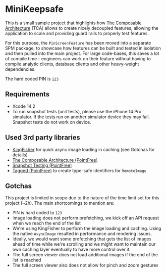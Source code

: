 # MiniKeepsafe

This is a small sample project that highlights how [The Composable Architecture](https://github.com/pointfreeco/swift-composable-architecture) (TCA) allows to create nicely decoupled features, allowing the application to scale and providing guard rails to properly test features.

For this purpose, the `PinScreenFeature` has been moved into a separate SPM package, to showcase how features can be built and tested in isolation and then pulled into the main project. For large code-bases, this saves a lot of compile time - engineers can work on their feature without having to compile analytic clients, database clients and other heavy-weight dependencies.

The hard coded PIN is `123`

## Requirements

* Xcode 14.2
* To run snapshot tests (unit tests), please use the iPhone 14 Pro simulator. If the tests run on another simulator device they may fail. Snapshot tests do not work on device.

## Used 3rd party libraries

* [KingFisher](https://github.com/onevcat/Kingfisher) for quick async image loading in caching (see Gotchas for details)
* [The Composable Architecture (PointFree)](https://github.com/pointfreeco/swift-composable-architecture)
* [Snapshot Testing (PointFree)](https://github.com/pointfreeco/swift-snapshot-testing)
* [Tagged (PointFree)](https://github.com/pointfreeco/swift-tagged) to create type-safe identifiers for `RemoteImage`

## Gotchas

This project is limited in scope due to the nature of the time limit set for this project (~2h). The main shortcomings to mention are:

* PIN is hard coded to `123`
* Image loading does not perform prefetching, we kick off an API request when we reach the end of the list
* We're using KingFisher to perform the image loading and caching. Using the native `AsyncImage` resulted in performance and rendering issues.
* Ideally, we would want some prefetching that gets the list of images ahead of time while we're scrolling and we might want to maintain our own caching layer eventually to have more control over it.
* The full screen viewer does not load additional images if the end of the list is reached
* The full screen viewer also does not allow for pinch and zoom gestures

